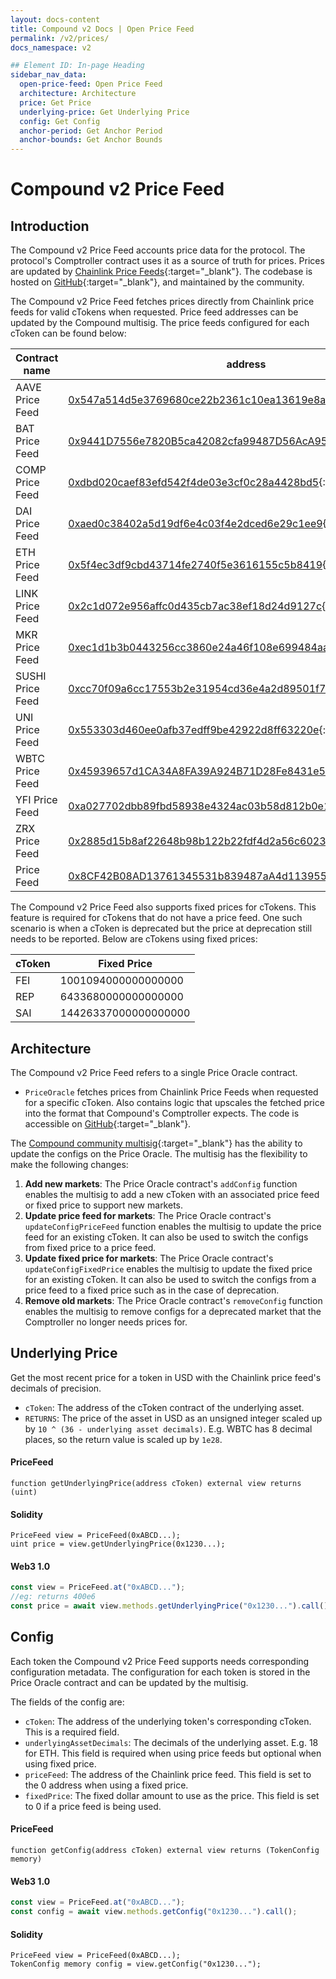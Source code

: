 ```yaml
---
layout: docs-content
title: Compound v2 Docs | Open Price Feed
permalink: /v2/prices/
docs_namespace: v2

## Element ID: In-page Heading
sidebar_nav_data:
  open-price-feed: Open Price Feed
  architecture: Architecture
  price: Get Price
  underlying-price: Get Underlying Price
  config: Get Config
  anchor-period: Get Anchor Period
  anchor-bounds: Get Anchor Bounds
---
```


# Compound v2 Price Feed

## Introduction

The Compound v2 Price Feed accounts price data for the protocol. The protocol's Comptroller contract uses it as a source of truth for prices. Prices are updated by [Chainlink Price Feeds](https://data.chain.link/){:target="_blank"}. The codebase is hosted on [GitHub](https://github.com/smartcontractkit/open-oracle/blob/master/contracts/PriceOracle/PriceOracle.sol){:target="_blank"}, and maintained by the community.

The Compound v2 Price Feed fetches prices directly from Chainlink price feeds for valid cTokens when requested. Price feed addresses can be updated by the Compound multisig. The price feeds configured for each cToken can be found below:

| Contract name | address |
|---------------|---------|
| AAVE Price Feed  | [0x547a514d5e3769680ce22b2361c10ea13619e8a9](https://etherscan.io/address/0x547a514d5e3769680ce22b2361c10ea13619e8a9){:target="_blank"} |
| BAT Price Feed   | [0x9441D7556e7820B5ca42082cfa99487D56AcA958](https://etherscan.io/address/0x9441D7556e7820B5ca42082cfa99487D56AcA958){:target="_blank"} |
| COMP Price Feed  | [0xdbd020caef83efd542f4de03e3cf0c28a4428bd5](https://etherscan.io/address/0xdbd020caef83efd542f4de03e3cf0c28a4428bd5){:target="_blank"} |
| DAI Price Feed   | [0xaed0c38402a5d19df6e4c03f4e2dced6e29c1ee9](https://etherscan.io/address/0xaed0c38402a5d19df6e4c03f4e2dced6e29c1ee9){:target="_blank"} |
| ETH Price Feed   | [0x5f4ec3df9cbd43714fe2740f5e3616155c5b8419](https://etherscan.io/address/0x5f4ec3df9cbd43714fe2740f5e3616155c5b8419){:target="_blank"} |
| LINK Price Feed  | [0x2c1d072e956affc0d435cb7ac38ef18d24d9127c](https://etherscan.io/address/0x2c1d072e956affc0d435cb7ac38ef18d24d9127c){:target="_blank"} |
| MKR Price Feed   | [0xec1d1b3b0443256cc3860e24a46f108e699484aa](https://etherscan.io/address/0xec1d1b3b0443256cc3860e24a46f108e699484aa){:target="_blank"} |
| SUSHI Price Feed | [0xcc70f09a6cc17553b2e31954cd36e4a2d89501f7](https://etherscan.io/address/0xcc70f09a6cc17553b2e31954cd36e4a2d89501f7){:target="_blank"} |
| UNI Price Feed   | [0x553303d460ee0afb37edff9be42922d8ff63220e](https://etherscan.io/address/0x553303d460ee0afb37edff9be42922d8ff63220e){:target="_blank"} |
| WBTC Price Feed  | [0x45939657d1CA34A8FA39A924B71D28Fe8431e581](https://etherscan.io/address/0x45939657d1CA34A8FA39A924B71D28Fe8431e581){:target="_blank"} |
| YFI Price Feed   | [0xa027702dbb89fbd58938e4324ac03b58d812b0e1](https://etherscan.io/address/0xa027702dbb89fbd58938e4324ac03b58d812b0e1){:target="_blank"} |
| ZRX Price Feed   | [0x2885d15b8af22648b98b122b22fdf4d2a56c6023](https://etherscan.io/address/0x2885d15b8af22648b98b122b22fdf4d2a56c6023){:target="_blank"} |
| Price Feed       | [0x8CF42B08AD13761345531b839487aA4d113955d9](https://etherscan.io/address/0x8CF42B08AD13761345531b839487aA4d113955d9){:target="_blank"} |

The Compound v2 Price Feed also supports fixed prices for cTokens. This feature is required for cTokens that do not have a price feed. One such scenario is when a cToken is deprecated but the price at deprecation still needs to be reported. Below are cTokens using fixed prices:

| cToken | Fixed Price |
|--------|-------------|
| FEI | 1001094000000000000 |
| REP | 6433680000000000000 |
| SAI | 14426337000000000000 |

## Architecture

The Compound v2 Price Feed refers to a single Price Oracle contract.
* `PriceOracle` fetches prices from Chainlink Price Feeds when requested for a specific cToken. Also contains logic that upscales the fetched price into the format that Compound's Comptroller expects. The code is accessible on [GitHub](https://github.com/smartcontractkit/open-oracle/blob/master/contracts/PriceOracle/PriceOracle.sol){:target="_blank"}.

The [Compound community multisig](https://etherscan.io/address/0xbbf3f1421d886e9b2c5d716b5192ac998af2012c){:target="_blank"} has the ability to update the configs on the Price Oracle. The multisig has the flexibility to make the following changes:

1. **Add new markets**: The Price Oracle contract's `addConfig` function enables the multisig to add a new cToken with an associated price feed or fixed price to support new markets.
2. **Update price feed for markets**: The Price Oracle contract's `updateConfigPriceFeed` function enables the multisig to update the price feed for an existing cToken. It can also be used to switch the configs from fixed price to a price feed.
3. **Update fixed price for markets**: The Price Oracle contract's `updateConfigFixedPrice` enables the multisig to update the fixed price for an existing cToken. It can also be used to switch the configs from a price feed to a fixed price such as in the case of deprecation.
4. **Remove old markets**: The Price Oracle contract's `removeConfig` function enables the multisig to remove configs for a deprecated market that the Comptroller no longer needs prices for.

## Underlying Price

Get the most recent price for a token in USD with the Chainlink price feed's decimals of precision.

* `cToken`: The address of the cToken contract of the underlying asset.
* `RETURNS`: The price of the asset in USD as an unsigned integer scaled up by `10 ^ (36 - underlying asset decimals)`. E.g. WBTC has 8 decimal places, so the return value is scaled up by `1e28`.

#### PriceFeed

```solidity
function getUnderlyingPrice(address cToken) external view returns (uint)
```

#### Solidity

```solidity
PriceFeed view = PriceFeed(0xABCD...);
uint price = view.getUnderlyingPrice(0x1230...);
```

#### Web3 1.0

```js
const view = PriceFeed.at("0xABCD...");
//eg: returns 400e6
const price = await view.methods.getUnderlyingPrice("0x1230...").call();
```

## Config

Each token the Compound v2 Price Feed supports needs corresponding configuration metadata. The configuration for each token is stored in the Price Oracle contract and can be updated by the multisig.

The fields of the config are:

* `cToken`: The address of the underlying token's corresponding cToken. This is a required field.
* `underlyingAssetDecimals`: The decimals of the underlying asset. E.g. 18 for ETH. This field is required when using price feeds but optional when using fixed price.
* `priceFeed`: The address of the Chainlink price feed. This field is set to the 0 address when using a fixed price.
* `fixedPrice`: The fixed dollar amount to use as the price. This field is set to 0 if a price feed is being used.

#### PriceFeed

```solidity
function getConfig(address cToken) external view returns (TokenConfig memory)
```

#### Web3 1.0

```js
const view = PriceFeed.at("0xABCD...");
const config = await view.methods.getConfig("0x1230...").call();
```

#### Solidity

```solidity
PriceFeed view = PriceFeed(0xABCD...);
TokenConfig memory config = view.getConfig("0x1230...");
```
